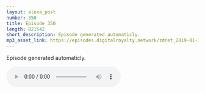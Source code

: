 ```yaml
---
layout: alexa_post
number: 350
title: Episode 350
length: 821542
short_description: Episode generated automaticly.
mp3_asset_link: https://episodes.digitalroyalty.network/zdnet_2019-01-30_01-00-10.mp3
---
```


Episode generated automaticly.

<audio controls>
    <source src="{{ page.mp3_asset_link }}" type="audio/mpeg">
</audio>